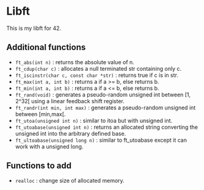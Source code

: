 # Libft

This is my libft for 42.

## Additional functions

- `ft_abs(int n)` : returns the absolute value of n.
- `ft_cdup(char c)` : allocates a null terminated str containing only c.
- `ft_iscinstr(char c, const char *str)` : returns true if c is in str.
- `ft_max(int a, int b)` : returns a if a >= b, else returns b.
- `ft_min(int a, int b)` : returns a if a <= b, else returns b.
- `ft_rand(void)` : generates a pseudo-random unsigned int between [1, 2^32[ using a linear feedback shift register.
- `ft_randr(int min, int max)` : generates a pseudo-random unsigned int between [min,max[.
- `ft_utoa(unsigned int n)` : similar to itoa but with unsigned int.
- `ft_utoabase(unsigned int n)` : returns an allocated string converting the unsigned int into the arbitrary defined base.
- `ft_ultoabase(unsigned long n)` : similar to ft_utoabase except it can work with a unsigned long.

## Functions to add

- `realloc` : change size of allocated memory.
